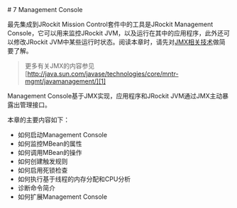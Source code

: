 <a name="7" />
# 7 Management Console

最先集成到JRockit Mission Control套件中的工具是JRockit Management Console，它可以用来监控JRockit JVM，以及运行在其中的应用程序，此外还可以修改JRockit JVM中某些运行时状态。阅读本章时，请先对[JMX相关技术][2]做简要了解。

>更多有关JMX的内容参见[http://java.sun.com/javase/technologies/core/mntr-mgmt/javamanagement/][1]

Management Console基于JMX实现，应用程序和JRockit JVM通过JMX主动暴露出管理接口。

本章的主要内容如下：

* 如何启动Management Console
* 如何监控MBean的属性
* 如何调用MBean的操作
* 如何创建触发规则
* 如何启用死锁检查
* 如何执行基于线程的内存分配和CPU分析
* 诊断命令简介
* 如何扩展Management Console



[1]:    http://java.sun.com/javase/technologies/core/mntr-mgmt/javamanagement/
[2]:    http://www.oracle.com/technetwork/java/javase/tech/javamanagement-140525.html